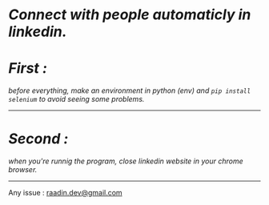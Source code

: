 # _Connect with people automaticly in linkedin._
# _First :_
_before everything, make an environment in python (env) and `pip install selenium` to avoid seeing some problems._
***
# _Second :_
_when you're runnig the program, close linkedin website in your chrome browser._
***
Any issue : raadin.dev@gmail.com
